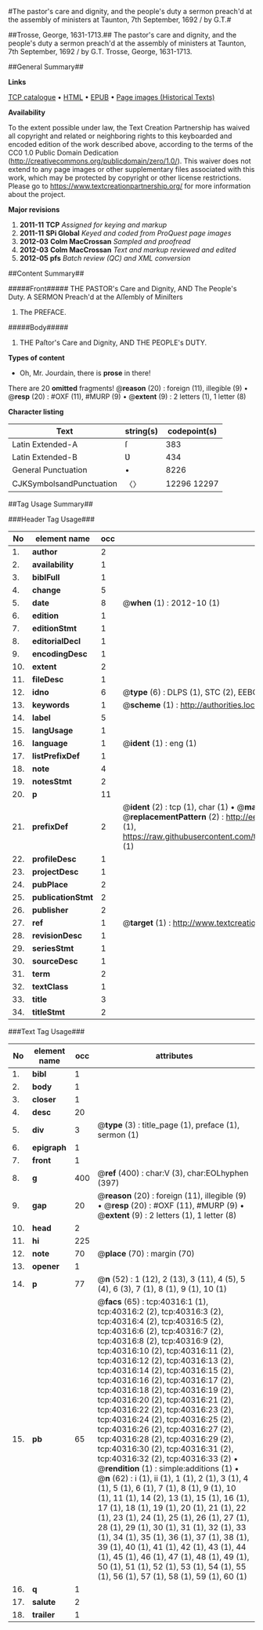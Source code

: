 #The pastor's care and dignity, and the people's duty a sermon preach'd at the assembly of ministers at Taunton, 7th September, 1692 / by G.T.#

##Trosse, George, 1631-1713.##
The pastor's care and dignity, and the people's duty a sermon preach'd at the assembly of ministers at Taunton, 7th September, 1692 / by G.T.
Trosse, George, 1631-1713.

##General Summary##

**Links**

[TCP catalogue](http://www.ota.ox.ac.uk/tcp/)  • 
[HTML](http://tei.it.ox.ac.uk/tcp/Texts-HTML/free/A63/A63260.html)  • 
[EPUB](http://tei.it.ox.ac.uk/tcp/Texts-EPUB/free/A63/A63260.epub) • 
[Page images (Historical Texts)](https://historicaltexts.jisc.ac.uk/eebo-07892829e)

**Availability**

To the extent possible under law, the Text Creation Partnership has waived all copyright and related or neighboring rights to this keyboarded and encoded edition of the work described above, according to the terms of the CC0 1.0 Public Domain Dedication (http://creativecommons.org/publicdomain/zero/1.0/). This waiver does not extend to any page images or other supplementary files associated with this work, which may be protected by copyright or other license restrictions. Please go to https://www.textcreationpartnership.org/ for more information about the project.

**Major revisions**

1. __2011-11__ __TCP__ *Assigned for keying and markup*
1. __2011-11__ __SPi Global__ *Keyed and coded from ProQuest page images*
1. __2012-03__ __Colm MacCrossan__ *Sampled and proofread*
1. __2012-03__ __Colm MacCrossan__ *Text and markup reviewed and edited*
1. __2012-05__ __pfs__ *Batch review (QC) and XML conversion*

##Content Summary##

#####Front#####
THE PASTOR's Care and Dignity, AND The People's Duty. A SERMON Preach'd at the Aſſembly of Miniſters
1. The PREFACE.

#####Body#####

1. THE Paſtor's Care and Dignity, AND THE PEOPLE's DUTY.

**Types of content**

  * Oh, Mr. Jourdain, there is **prose** in there!

There are 20 **omitted** fragments! 
 @__reason__ (20) : foreign (11), illegible (9)  •  @__resp__ (20) : #OXF (11), #MURP (9)  •  @__extent__ (9) : 2 letters (1), 1 letter (8)

**Character listing**


|Text|string(s)|codepoint(s)|
|---|---|---|
|Latin Extended-A|ſ|383|
|Latin Extended-B|Ʋ|434|
|General Punctuation|•|8226|
|CJKSymbolsandPunctuation|〈〉|12296 12297|

##Tag Usage Summary##

###Header Tag Usage###

|No|element name|occ|attributes|
|---|---|---|---|
|1.|__author__|2||
|2.|__availability__|1||
|3.|__biblFull__|1||
|4.|__change__|5||
|5.|__date__|8| @__when__ (1) : 2012-10 (1)|
|6.|__edition__|1||
|7.|__editionStmt__|1||
|8.|__editorialDecl__|1||
|9.|__encodingDesc__|1||
|10.|__extent__|2||
|11.|__fileDesc__|1||
|12.|__idno__|6| @__type__ (6) : DLPS (1), STC (2), EEBO-CITATION (1), OCLC (1), VID (1)|
|13.|__keywords__|1| @__scheme__ (1) : http://authorities.loc.gov/ (1)|
|14.|__label__|5||
|15.|__langUsage__|1||
|16.|__language__|1| @__ident__ (1) : eng (1)|
|17.|__listPrefixDef__|1||
|18.|__note__|4||
|19.|__notesStmt__|2||
|20.|__p__|11||
|21.|__prefixDef__|2| @__ident__ (2) : tcp (1), char (1)  •  @__matchPattern__ (2) : ([0-9\-]+):([0-9IVX]+) (1), (.+) (1)  •  @__replacementPattern__ (2) : http://eebo.chadwyck.com/downloadtiff?vid=$1&page=$2 (1), https://raw.githubusercontent.com/textcreationpartnership/Texts/master/tcpchars.xml#$1 (1)|
|22.|__profileDesc__|1||
|23.|__projectDesc__|1||
|24.|__pubPlace__|2||
|25.|__publicationStmt__|2||
|26.|__publisher__|2||
|27.|__ref__|1| @__target__ (1) : http://www.textcreationpartnership.org/docs/. (1)|
|28.|__revisionDesc__|1||
|29.|__seriesStmt__|1||
|30.|__sourceDesc__|1||
|31.|__term__|2||
|32.|__textClass__|1||
|33.|__title__|3||
|34.|__titleStmt__|2||


###Text Tag Usage###

|No|element name|occ|attributes|
|---|---|---|---|
|1.|__bibl__|1||
|2.|__body__|1||
|3.|__closer__|1||
|4.|__desc__|20||
|5.|__div__|3| @__type__ (3) : title_page (1), preface (1), sermon (1)|
|6.|__epigraph__|1||
|7.|__front__|1||
|8.|__g__|400| @__ref__ (400) : char:V (3), char:EOLhyphen (397)|
|9.|__gap__|20| @__reason__ (20) : foreign (11), illegible (9)  •  @__resp__ (20) : #OXF (11), #MURP (9)  •  @__extent__ (9) : 2 letters (1), 1 letter (8)|
|10.|__head__|2||
|11.|__hi__|225||
|12.|__note__|70| @__place__ (70) : margin (70)|
|13.|__opener__|1||
|14.|__p__|77| @__n__ (52) : 1 (12), 2 (13), 3 (11), 4 (5), 5 (4), 6 (3), 7 (1), 8 (1), 9 (1), 10 (1)|
|15.|__pb__|65| @__facs__ (65) : tcp:40316:1 (1), tcp:40316:2 (2), tcp:40316:3 (2), tcp:40316:4 (2), tcp:40316:5 (2), tcp:40316:6 (2), tcp:40316:7 (2), tcp:40316:8 (2), tcp:40316:9 (2), tcp:40316:10 (2), tcp:40316:11 (2), tcp:40316:12 (2), tcp:40316:13 (2), tcp:40316:14 (2), tcp:40316:15 (2), tcp:40316:16 (2), tcp:40316:17 (2), tcp:40316:18 (2), tcp:40316:19 (2), tcp:40316:20 (2), tcp:40316:21 (2), tcp:40316:22 (2), tcp:40316:23 (2), tcp:40316:24 (2), tcp:40316:25 (2), tcp:40316:26 (2), tcp:40316:27 (2), tcp:40316:28 (2), tcp:40316:29 (2), tcp:40316:30 (2), tcp:40316:31 (2), tcp:40316:32 (2), tcp:40316:33 (2)  •  @__rendition__ (1) : simple:additions (1)  •  @__n__ (62) : i (1), ii (1), 1 (1), 2 (1), 3 (1), 4 (1), 5 (1), 6 (1), 7 (1), 8 (1), 9 (1), 10 (1), 11 (1), 14 (2), 13 (1), 15 (1), 16 (1), 17 (1), 18 (1), 19 (1), 20 (1), 21 (1), 22 (1), 23 (1), 24 (1), 25 (1), 26 (1), 27 (1), 28 (1), 29 (1), 30 (1), 31 (1), 32 (1), 33 (1), 34 (1), 35 (1), 36 (1), 37 (1), 38 (1), 39 (1), 40 (1), 41 (1), 42 (1), 43 (1), 44 (1), 45 (1), 46 (1), 47 (1), 48 (1), 49 (1), 50 (1), 51 (1), 52 (1), 53 (1), 54 (1), 55 (1), 56 (1), 57 (1), 58 (1), 59 (1), 60 (1)|
|16.|__q__|1||
|17.|__salute__|2||
|18.|__trailer__|1||

